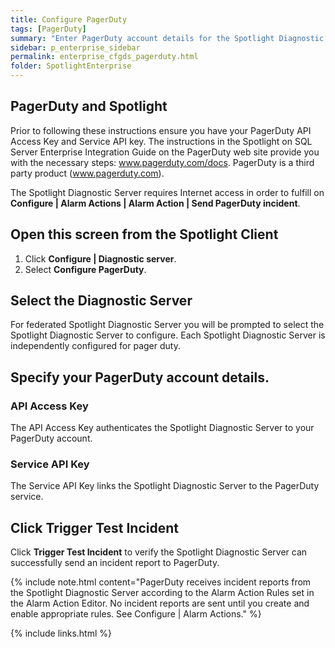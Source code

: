 ```yaml
---
title: Configure PagerDuty
tags: [PagerDuty]
summary: "Enter PagerDuty account details for the Spotlight Diagnostic Server (to fulfill on Configure | Alarm Actions | Alarm Action | Send PagerDuty incident)."
sidebar: p_enterprise_sidebar
permalink: enterprise_cfgds_pagerduty.html
folder: SpotlightEnterprise
---
```




## PagerDuty and Spotlight

Prior to following these instructions ensure you have your PagerDuty API Access Key and Service API key. The instructions in the Spotlight on SQL Server Enterprise Integration Guide on the PagerDuty web site provide you with the necessary steps: www.pagerduty.com/docs. PagerDuty is a third party product (www.pagerduty.com).

The Spotlight Diagnostic Server requires Internet access in order to fulfill on **Configure \| Alarm Actions \| Alarm Action \| Send PagerDuty incident**.

## Open this screen from the Spotlight Client

1. Click **Configure \| Diagnostic server**.
2. Select **Configure PagerDuty**.

## Select the Diagnostic Server

For federated Spotlight Diagnostic Server you will be prompted to select the Spotlight Diagnostic Server to configure. Each Spotlight Diagnostic Server is independently configured for pager duty.

## Specify your PagerDuty account details.

### API Access Key

The API Access Key authenticates the Spotlight Diagnostic Server to your PagerDuty account.

### Service API Key

The Service API Key links the Spotlight Diagnostic Server to the PagerDuty service.


## Click Trigger Test Incident

Click **Trigger Test Incident** to verify the Spotlight Diagnostic Server can successfully send an incident report to PagerDuty.

{% include note.html content="PagerDuty receives incident reports from the Spotlight Diagnostic Server according to the Alarm Action Rules set in the Alarm Action Editor. No incident reports are sent until you create and enable appropriate rules. See Configure \| Alarm Actions." %}



{% include links.html %}
